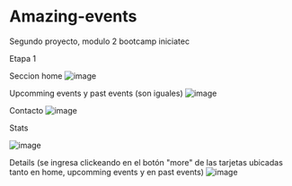 # Amazing-events
Segundo proyecto, modulo 2 bootcamp iniciatec

Etapa 1

Seccion home
![image](https://user-images.githubusercontent.com/94873345/188329565-b0c9ef77-f531-4ec8-b103-088838b34965.png)

Upcomming events y past events (son  iguales)
![image](https://user-images.githubusercontent.com/94873345/188329594-8bf1b1d5-b642-4d9e-b54e-b51409a905ab.png)

Contacto 
![image](https://user-images.githubusercontent.com/94873345/188329601-9bd85e41-7c51-49cb-ad0c-85d52036ab5c.png)

Stats

![image](https://user-images.githubusercontent.com/94873345/188329613-2ff42595-6827-423f-83e2-8e09c8b2abed.png)

Details (se ingresa clickeando en el botón "more" de las tarjetas ubicadas tanto en home, upcomming events y en past events)
![image](https://user-images.githubusercontent.com/94873345/188329654-ad66f6e8-66c9-4411-9b46-24ccca008ece.png)
